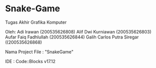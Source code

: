 # Snake-Game
Tugas Akhir Grafika Komputer

Oleh:
  Adi Irawan (200535626808)
  Alif Dwi Kurniawan (200535626803)
  Aufar Faiq Fadhlullah (200535626844)
  Galih Carlos Putra Siregar ((200535626868)

Nama Project File : "SnakeGame"

IDE : Code::Blocks v17.12
